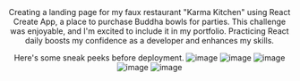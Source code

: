 <center>
Creating a landing page for my faux restaurant "Karma Kitchen" using React Create App, a place to purchase Buddha bowls for parties.
This challenge was enjoyable, and I'm excited to include it in my portfolio. Practicing React daily boosts my confidence as a developer and enhances my skills.

Here's some sneak peeks before deployment. 
![image](https://github.com/quynguy/landing-page-react-js/assets/106893103/afbb1e44-d34b-4e49-a889-1d7f866a4fbf)
![image](https://github.com/quynguy/landing-page-react-js/assets/106893103/684365fa-db4e-4e24-9ab9-4f33ba18729e)
![image](https://github.com/quynguy/landing-page-react-js/assets/106893103/5ff4fd7c-e19d-4ca8-a79b-b97cfce38628)
![image](https://github.com/quynguy/landing-page-react-js/assets/106893103/3547e1e8-3715-44bc-a84b-2099f9ffb501)
![image](https://github.com/quynguy/landing-page-react-js/assets/106893103/dbf16589-4683-4639-b5cd-f5cd1418f4cf)




</center>
